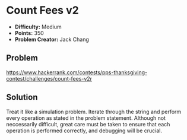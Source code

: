 # Count Fees v2

* **Difficulty:** Medium
* **Points:** 350
* **Problem Creator:** Jack Chang

## Problem

https://www.hackerrank.com/contests/pps-thanksgiving-contest/challenges/count-fees-v2r

## Solution

Treat it like a simulation problem. Iterate through the string and perform every operation as stated in the problem statement. Although not neccessarily difficult, great care must be taken to ensure that each operation is performed correctly, and debugging will be crucial.
